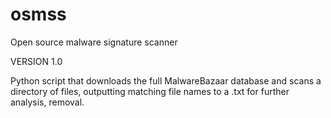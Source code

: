 # osmss
Open source malware signature scanner

VERSION 1.0

Python script that downloads the full MalwareBazaar database and scans a directory of files, outputting matching file names to a .txt for further analysis, removal.

